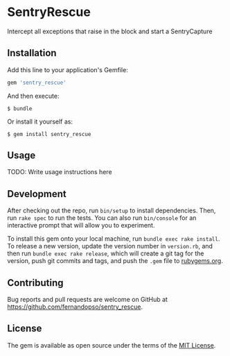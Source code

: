 # SentryRescue

Intercept all exceptions that raise in the block and start a SentryCapture

## Installation

Add this line to your application's Gemfile:

```ruby
gem 'sentry_rescue'
```

And then execute:

    $ bundle

Or install it yourself as:

    $ gem install sentry_rescue

## Usage

TODO: Write usage instructions here

## Development

After checking out the repo, run `bin/setup` to install dependencies. Then, run `rake spec` to run the tests. You can also run `bin/console` for an interactive prompt that will allow you to experiment.

To install this gem onto your local machine, run `bundle exec rake install`. To release a new version, update the version number in `version.rb`, and then run `bundle exec rake release`, which will create a git tag for the version, push git commits and tags, and push the `.gem` file to [rubygems.org](https://rubygems.org).

## Contributing

Bug reports and pull requests are welcome on GitHub at https://github.com/fernandopso/sentry_rescue.

## License

The gem is available as open source under the terms of the [MIT License](https://opensource.org/licenses/MIT).
